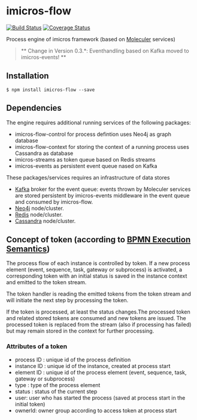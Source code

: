 # imicros-flow
[![Build Status](https://travis-ci.org/al66/imicros-flow.svg?branch=master)](https://travis-ci.org/al66/imicros-flow)
[![Coverage Status](https://coveralls.io/repos/github/al66/imicros-flow/badge.svg?branch=master)](https://coveralls.io/github/al66/imicros-flow?branch=master)

Process engine of imicros framework (based on [Moleculer](https://github.com/moleculerjs/moleculer) services)

> ** Change in Version 0.3.*: Eventhandling based on Kafka moved to imicros-events! **   

## Installation
```
$ npm install imicros-flow --save
```
## Dependencies
The engine requires additional running services of the following packages: 
- imicros-flow-control for process defintion uses Neo4j as graph database
- imicros-flow-context for storing the context of a running process uses Cassandra as database
- imicros-streams as token queue based on Redis streams
- imicros-events as persistent event queue nased on Kafka 

These packages/services requires an infrastructure of data stores  
- [Kafka](https://kafka.apache.org/) broker for the event queue: events thrown by Moleculer services are stored persistent by imicros-events middleware in the event queue and consumed by imicros-flow.
- [Neo4j](https://neo4j.com/) node/cluster.
- [Redis](https://redis.io/) node/cluster.
- [Cassandra](https://cassandra.apache.org/) node/cluster.

## Concept of token (according to [BPMN Execution Semantics](https://www.omg.org/spec/BPMN/2.0/PDF/))
The process flow of each instance is controlled by token. If a new process element (event, sequence, task, gateway or subprocess) is activated, a corresponding token with an initial status is saved in the instance context and emitted to the token stream. 

The token handler is reading the emitted tokens from the token stream and will initiate the next step by processing the token.

If the token is processed, at least the status changes.The processed token and related stored tokens are consumed and new tokens are issued.
The processed token is replaced from the stream (also if processing has failed) but may remain stored in the context for further processing.

### Attributes of a token
- process ID : unique id of the process definition
- instance ID : unique id of the instance, created at process start
- element ID : unique id of the process element (event, sequence, task, gateway or subprocess)
- type : type of the process element
- status : status of the current step
- user: user who has started the process (saved at process start in the initial token)
- ownerId: owner group according to access token at process start
